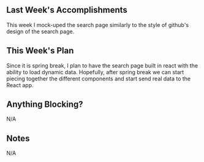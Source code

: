 ## Last Week's Accomplishments
This week I mock-uped the search page similarly to the style of github's design of the search page. 

## This Week's Plan
Since it is spring break, I plan to have the search page built in react with the ability to load dynamic data. Hopefully, after spring break we can start piecing together the different components and start send real data to the React app.

## Anything Blocking?
N/A

## Notes
N/A

